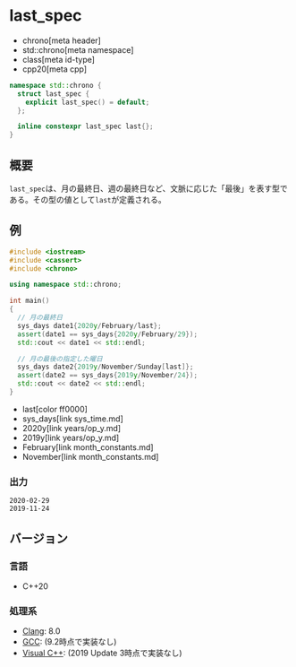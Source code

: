 # last_spec
* chrono[meta header]
* std::chrono[meta namespace]
* class[meta id-type]
* cpp20[meta cpp]

```cpp
namespace std::chrono {
  struct last_spec {
    explicit last_spec() = default;
  };

  inline constexpr last_spec last{};
}
```

## 概要
`last_spec`は、月の最終日、週の最終日など、文脈に応じた「最後」を表す型である。その型の値として`last`が定義される。


## 例
```cpp example
#include <iostream>
#include <cassert>
#include <chrono>

using namespace std::chrono;

int main()
{
  // 月の最終日
  sys_days date1{2020y/February/last};
  assert(date1 == sys_days{2020y/February/29});
  std::cout << date1 << std::endl;

  // 月の最後の指定した曜日
  sys_days date2{2019y/November/Sunday[last]};
  assert(date2 == sys_days{2019y/November/24});
  std::cout << date2 << std::endl;
}
```
* last[color ff0000]
* sys_days[link sys_time.md]
* 2020y[link years/op_y.md]
* 2019y[link years/op_y.md]
* February[link month_constants.md]
* November[link month_constants.md]

### 出力
```
2020-02-29
2019-11-24
```

## バージョン
### 言語
- C++20

### 処理系
- [Clang](/implementation.md#clang): 8.0
- [GCC](/implementation.md#gcc): (9.2時点で実装なし)
- [Visual C++](/implementation.md#visual_cpp): (2019 Update 3時点で実装なし)
